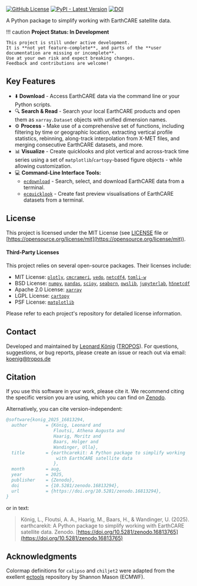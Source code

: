 [![GitHub License](https://img.shields.io/github/license/TROPOS-RSD/earthcarekit?label=license&color=green)](https://github.com/TROPOS-RSD/earthcarekit/blob/main/LICENSE)
[![PyPI - Latest Version](https://img.shields.io/pypi/v/earthcarekit?label=latest&color=blue)](https://pypi.org/project/earthcarekit/)
[![DOI](https://zenodo.org/badge/DOI/10.5281/zenodo.16813765.svg)](https://doi.org/10.5281/zenodo.16813765)

A Python package to simplify working with EarthCARE satellite data.

!!! caution
    **Project Status: In Development**

    This project is still under active development.
    It is **not yet feature-complete**, and parts of the **user documentation are missing or incomplete**.
    Use at your own risk and expect breaking changes.
    Feedback and contributions are welcome!


## Key Features

- ⬇️ **Download** - Access EarthCARE data via the command line or your Python scripts.
- 🔍 **Search & Read** - Search your local EarthCARE products and open them as `xarray.Dataset` objects with unified dimension names.
- ⚙️ **Process** - Make use of a comprehensive set of functions, including filtering by time or geographic location, extracting vertical profile statistics, rebinning, along-track interpolation from X-MET files, and merging consecutive EarthCARE datasets, and more.
- 📊 **Visualize** - Create quicklooks and plot vertical and across-track time series using a set of `matplotlib`/`cartopy`-based figure objects - while allowing customization.
- 💻 **Command-Line Interface Tools:**
    - [`ecdownload`](./ecdownload.md) - Search, select, and download EarthCARE data from a terminal.
    - [`ecquicklook`](./ecquicklook.md) - Create fast preview visualisations of EarthCARE datasets from a terminal.

## License

This project is licensed under the MIT License (see [LICENSE](https://github.com/TROPOS-RSD/earthcarekit/blob/main/LICENSE) file or [https://opensource.org/license/mit](https://opensource.org/license/mit)).

#### Third-Party Licenses

This project relies on several open-source packages.
Their licenses include:

- MIT License: [`plotly`](https://dash.plotly.com/), [`cmcrameri`](https://github.com/callumrollo/cmcrameri), [`vedo`](https://vedo.embl.es/), [`netcdf4`](https://unidata.github.io/netcdf4-python/), [`tomli-w`](https://github.com/hukkin/tomli-w)
- BSD License: [`numpy`](https://numpy.org/), [`pandas`](https://pandas.pydata.org/), [`scipy`](https://scipy.org/), [`seaborn`](https://seaborn.pydata.org/), [`owslib`](https://github.com/geopython/OWSLib), [`jupyterlab`](https://jupyter.org/), [`h5netcdf`](https://h5netcdf.org/index.html)
- Apache 2.0 License: [`xarray`](https://xarray.dev/)
- LGPL License: [`cartopy`](https://scitools.org.uk/cartopy/docs/latest/)
- PSF License: [`matplotlib`](https://matplotlib.org/)

Please refer to each project's repository for detailed license information.

## Contact

Developed and maintained by [Leonard König](https://orcid.org/0009-0004-3095-3969) ([TROPOS](https://www.tropos.de/en/)).
For questions, suggestions, or bug reports, please create an issue or reach out via email: [koenig@tropos.de](koenig@tropos.de)

## Citation

If you use this software in your work, please cite it.
We recommend citing the specific version you are using, which you can find on [Zenodo](https://doi.org/10.5281/zenodo.16813294).

Alternatively, you can cite version-independent:
```bibtex
@software{konig_2025_16813294,
  author       = {König, Leonard and
                  Floutsi, Athena Augusta and
                  Haarig, Moritz and
                  Baars, Holger and
                  Wandinger, Ulla},
  title        = {earthcarekit: A Python package to simplify working
                   with EarthCARE satellite data
                  },
  month        = aug,
  year         = 2025,
  publisher    = {Zenodo},
  doi          = {10.5281/zenodo.16813294},
  url          = {https://doi.org/10.5281/zenodo.16813294},
}
```

or in text:

> König, L., Floutsi, A. A., Haarig, M., Baars, H., & Wandinger, U. (2025). earthcarekit: A Python package to simplify working with EarthCARE satellite data. Zenodo. [https://doi.org/10.5281/zenodo.16813765](https://doi.org/10.5281/zenodo.16813765)

## Acknowledgments

Colormap definitions for `calipso` and `chiljet2` were adapted from the exellent [ectools](https://bitbucket.org/smason/workspace/projects/EC) repository by Shannon Mason (ECMWF).
